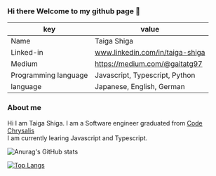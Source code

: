 ### Hi there Welcome to my github page 🤝

<!--
**gagataiga/gagataiga** is a ✨ _special_ ✨ repository because its `README.md` (this file) appears on your GitHub profile.

Here are some ideas to get you started:

- 🔭 I’m currently working on ...
- 🌱 I’m currently learning ...
- 👯 I’m looking to collaborate on ...
- 🤔 I’m looking for help with ...
- 💬 Ask me about ...
- 📫 How to reach me: ...
- 😄 Pronouns: ...
- ⚡ Fun fact: ...
-->

| key | value |
| ---- | ---- |
| Name | Taiga Shiga |
| Linked-in | www.linkedin.com/in/taiga-shiga | 
| Medium | https://medium.com/@gaitatg97 | 
| Programming language | Javascript, Typescript, Python |
| language | Japanese, English, German |

### About me 
Hi I am Taiga Shiga. I am a Software engineer graduated from [Code Chrysalis](https://www.codechrysalis.io/) <br>
I am currently learing Javascript and Typescript.  

![Anurag's GitHub stats](https://github-readme-stats.vercel.app/api?username=gagataiga&show_icons=true&theme=transparent)

[![Top Langs](https://github-readme-stats.vercel.app/api/top-langs/?username=gagataiga&layout=donut)](https://github.com/anuraghazra/github-readme-stats)
